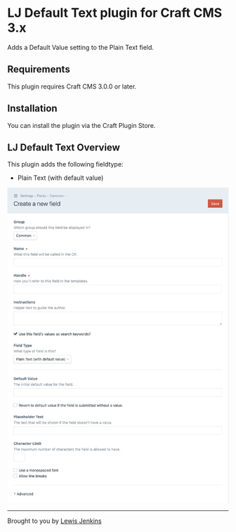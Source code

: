 # LJ Default Text plugin for Craft CMS 3.x

Adds a Default Value setting to the Plain Text field.

## Requirements

This plugin requires Craft CMS 3.0.0 or later.

## Installation

You can install the plugin via the Craft Plugin Store.

## LJ Default Text Overview

This plugin adds the following fieldtype:

- Plain Text (with default value)

![Screenshot](resources/img/1.png)

---

Brought to you by [Lewis Jenkins](https://lj.io)
